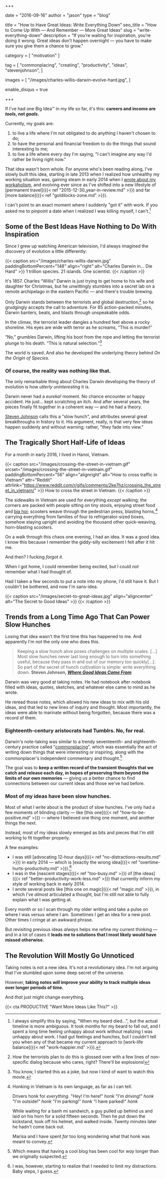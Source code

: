 +++

date = "2016-09-16"
author = "jason"
type = "blog"

title = "How to Have Great Ideas: Write Everything Down"
seo_title = "How to Come Up With — And Remember — More Great Ideas"
slug = "write-everything-down"
description = "If you’re waiting for inspiration, you’re doing it wrong. Great ideas don’t happen overnight — you have to make sure you give them a chance to grow."

category = [
    "motivation"
]

tag = [
    "commonplacing",
    "creating",
    "productivity",
    "ideas",
    "stevenjohnson",
]

images = [
    "/images/charles-willis-darwin-evolve-hard.jpg",
]

enable_disqus = true

+++

If I've had one Big Idea™ in my life so far, it's this: **careers and income are _tools_, not _goals_.**

Currently, my goals are:

1. to live a life where I'm not obligated to do anything I haven't chosen to do;
2. to have the personal and financial freedom to do the things that sound interesting to me;
3. to live a life where every day I'm saying, "I can't imagine any way I'd rather be living right now."

That idea wasn't born whole. For anyone who's been reading along, I've slowly built this idea, starting in late 2013 when I realized how unhealthy my working situation was, gaining steam in early 2014 when I [wrote about my workaholism](https://medium.com/digital-nomad-stories/the-cult-of-work-you-never-meant-to-join-cd965fb9ea1a), and evolving ever since as I've shifted into a new lifestyle of [permanent travel]({{< ref "2015-12-30_year-in-review.md" >}}) and far [more balance]({{< ref "goldilocks-zone.md" >}}).

I can't point to an exact moment where I suddenly "got it" with work. If you asked me to pinpoint a date when I realized I was killing myself, I can't.[^beard]

[^beard]:
    I always simplify this by saying, "When my beard died...", but the actual timeline is more ambiguous. It took months for my beard to fall out, and I spent a long time feeling unhappy about work without realizing I was unhappy about work. I had gut feelings and hunches, but I couldn't tell you when any of that became my current approach to [work-life balance]({{< ref "work-happier.md" >}}).

## Some of the Best Ideas Have Nothing to Do With Inspiration

Since I grew up watching American television, I'd always imagined the discovery of evolution a little differently:

{{< caption src="/images/charles-willis-darwin.jpg"
            paddingBottomPercent="148"
            align="right"
            alt="Charles Darwin in... Die Hard" >}}
  1 trillion species. 21 islands. One scientist.
{{< /caption >}}

It's 1857. Charles “Willis” Darwin is just trying to get home to his wife and daughter for Christmas, but he unwittingly stumbles into a secret lab on a remote archipelago in the eastern Pacific — and there's trouble brewing.

Only Darwin stands between the terrorists and global destruction,[^non-specific] so he grudgingly accepts the call to adventure. For 85 action-packed minutes, Darwin banters, beats, and blasts through unspeakable odds.

[^non-specific]:
    How the terrorists plan to do this is glossed over with a few lines of non-specific dialog because who cares, right? There'll be explosions!

In the climax, the terrorist leader dangles a hundred feet above a rocky shoreline. His eyes are wide with terror as he screams, “This is murder!”

“No,” grumbles Darwin, lifting his boot from the rope and letting the terrorist plunge to his death. “This is natural selection.”[^tagline]

[^tagline]:
    You know, I started this as a joke, but now I kind of want to watch this movie.

The world is saved. And also he developed the underlying theory behind _On the Origin of Species_.

### Of course, the reality was nothing like that.

The only remarkable thing about Charles Darwin developing the theory of evolution is how _utterly uninteresting_ it is.

Darwin never had a _eureka!_ moment. No chance encounter or happy accident. He just... kept scratching an itch. And after several years, the pieces finally fit together in a coherent way — and he had a theory.

[Steven Johnson](https://stevenberlinjohnson.com/) calls this a "slow hunch", and attributes several great breakthroughs in history to it. His argument, really, is that very few ideas happen suddenly and without warning; rather, "they fade into view."

## The Tragically Short Half-Life of Ideas

For a month in early 2016, I lived in Hanoi, Vietnam.

{{< caption src="/images/crossing-the-street-in-vietnam.gif"
            srcset="/images/crossing-the-street-in-vietnam.gif"
            paddingBottomPercent="56"
            align="alignright"
            alt="How to cross traffic in Vietnam"
            attr="Reddit"
            attrlink="https://www.reddit.com/r/gifs/comments/2ke7hz/crossing_the_street_in_vietnam/" >}}
    How to cross the street in Vietnam.
{{< /caption >}}

The sidewalks in Vietnam are used for everything _except_ walking; the corners are packed with people sitting on tiny stools, enjoying street food and [bia hoi](https://en.wikipedia.org/wiki/Bia_h%C6%A1i); scooters weave through the pedestrian press, blasting horns,[^horns] carrying everything from families of four to refrigerator-sized boxes, somehow staying upright and avoiding the thousand other quick-weaving, horn-blasting scooters.

[^horns]:
    Honking in Vietnam is its own language, as far as I can tell.

    Drivers honk for _everything_. "Hey! I'm here!" _honk_ "I'm driving!" _honk_ "I'm outside!" _honk_ "I'm parking!" _honk_ "I have parked!" _honk_

    While waiting for a banh mi sandwich, a guy pulled up behind us and laid on his horn for a solid fifteen seconds. Then he put down the kickstand, took off his helmet, and walked inside. Twenty minutes later he hadn't come back out.

    Marisa and I have spent _far_ too long wondering what that honk was meant to convey.

On a walk through this chaos one evening, I had an idea. It was a good idea. I know this because I remember the giddy-silly excitement I felt after it hit me.

And then? I fucking _forgot it_.

When I got home, I could remember being excited, but I could _not_ remember what I had thought of.

Had I taken a few seconds to put a note into my phone, I'd still have it. But I couldn't be bothered, and now I'm sans-idea.

{{< caption src="/images/secret-to-great-ideas.jpg"
            align="aligncenter"
            alt="The Secret to Good Ideas" >}}
{{< /caption >}}

## Trends from a Long Time Ago That Can Power Slow Hunches

Losing that idea wasn't the first time this has happened to me. And apparently I'm not the only one who does this.

> Keeping a slow hunch alive poses challenges on multiple scales. [...] Most slow hunches never last long enough to turn into something useful, because they pass in and out of our memory too quickly[...]. So part of the secret of hunch cultivation is simple: write everything down.
> **Steven Johnson, [_Where Good Ideas Come From_](http://amzn.to/1QOSd4A)**

Darwin was very good at taking notes. He had notebook after notebook filled with ideas, quotes, sketches, and whatever else came to mind as he wrote.

He reread those notes, which allowed his new ideas to mix with his old ideas, and that led to new lines of inquiry and thought. Most importantly, the ideas were able to marinate without being forgotten, because there was a record of them.

### Eighteenth-century aristocrats had Tumblrs. No, for real.

Darwin's note-taking was similar to a trendy seventeenth- and eighteenth-century practice called "[commonplacing](https://en.wikipedia.org/wiki/Commonplace_book)", which was essentially the act of writing down things that were interesting or inspiring, along with the commonplacer's independent commentary and thought.[^ye-olde-blog]

[^ye-olde-blog]:
    Which means that having a cool blog has been cool for _way_ longer than we originally suspected.

The goal was to **keep a written record of the transient thoughts that we catch and release each day, in hopes of preserving them beyond the limits of our own memories** — giving us a better chance to find connections between our current ideas and those we've had before.

### Most of my ideas have been slow hunches.

Most of what I write about is the product of slow hunches. I've only had a few moments of blinding clarity — like [this one]({{< ref "how-to-be-positive.md" >}}) — where I believed one thing one moment, and another things the next.

Instead, most of my ideas slowly emerged as bits and pieces that I'm still working to fit together properly.

A few examples:

* I was still [advocating 12-hour days]({{< ref "no-distractions-results.md" >}}) in early 2014 — which is [exactly the wrong idea]({{< ref "overtime-hurts-productivity.md" >}}).[^distractions]
* I was in the [nascent stages]({{< ref "too-busy.md" >}}) of [the ideas]({{< ref "better-productivity-work-less.md" >}}) that currently inform my style of working back in early 2014.
* I wrote several posts like [this one on magic]({{< ref "magic.md" >}}), in which I've _almost_ articulated a thought, but I'm still not able to fully explain what I was getting at.

[^distractions]:
    I was, however, starting to realize that I needed to limit my distractions. Baby steps, I guess.

Every month or so I scan through my older writing and take a pulse on where I was versus where I am. Sometimes I get an idea for a new post. Other times I cringe at an awkward phrase.

But revisiting previous ideas _always_ helps me refine my current thinking — and in a lot of cases it **leads me to solutions that I most likely would have missed otherwise.**

## The Revolution Will Mostly Go Unnoticed

Taking notes is not a new idea. It's not a revolutionary idea. I'm not arguing that I've stumbled upon some deep secret of the universe.

However, **taking notes _will_ improve your ability to track multiple ideas over longer periods of time.**

And _that_ just might change everything.

{{< cta PRODUCTIVE "Want More Ideas Like This?" >}}
